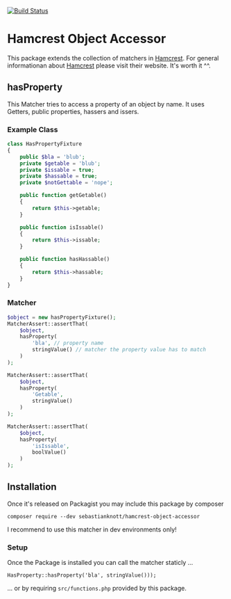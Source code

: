 [![Build Status](https://www.travis-ci.org/doomhammerchen/hamcrestObjectAccessor.svg?branch=master)](https://www.travis-ci.org/doomhammerchen/hamcrestObjectAccessor)
# Hamcrest Object Accessor

This package extends the collection of matchers in 
[Hamcrest](https://github.com/hamcrest/hamcrest-php). For general 
informationan about [Hamcrest](https://github.com/hamcrest/hamcrest-php)
please visit their website. It's worth it ^^.

## hasProperty

This Matcher tries to access a property of an object by name.
It uses Getters, public properties, hassers and issers.

### Example Class
```php
class HasPropertyFixture
{
    public $bla = 'blub';
    private $getable = 'blub';
    private $issable = true;
    private $hassable = true;
    private $notGettable = 'nope';

    public function getGetable()
    {
        return $this->getable;
    }

    public function isIssable()
    {
        return $this->issable;
    }

    public function hasHassable()
    {
        return $this->hassable;
    }
}
```

### Matcher 

```php
$object = new hasPropertyFixture();
MatcherAssert::assertThat(
    $object, 
    hasProperty(
        'bla', // property name
        stringValue() // matcher the property value has to match
    )
);

MatcherAssert::assertThat(
    $object, 
    hasProperty(
        'Getable', 
        stringValue()
    )
);

MatcherAssert::assertThat(
    $object, 
    hasProperty(
        'isIssable', 
        boolValue()
    )
);

```

## Installation

Once it's released on Packagist you may include this package
by composer

`composer require --dev sebastianknott/hamcrest-object-accessor`

I recommend to use this matcher in dev environments only!

### Setup

Once the Package is installed you can call the matcher staticly ...

`HasProperty::hasProperty('bla', stringValue()));`

... or by requiring `src/functions.php` provided by this package.
